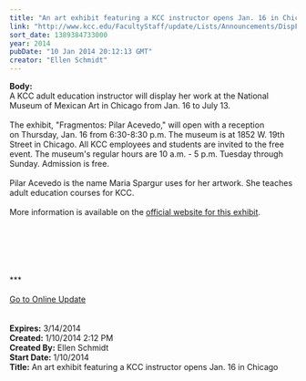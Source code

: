 ```yaml
---
title: "An art exhibit featuring a KCC instructor opens Jan. 16 in Chicago"
link: "http://www.kcc.edu/FacultyStaff/update/Lists/Announcements/DispForm.aspx?ID=1391"
sort_date: 1389384733000
year: 2014
pubDate: "10 Jan 2014 20:12:13 GMT"
creator: "Ellen Schmidt"
---
```


<div><b>Body:</b> <div class="ExternalClass2F0F98966109451382AD353683280440"><div>
<div>A KCC adult education instructor will display her work at the National Museum of Mexican Art in Chicago from Jan. 16 to July 13. </div>
<div> </div>
<div>The exhibit, &quot;Fragmentos: Pilar Acevedo,&quot; will open with a reception on Thursday, Jan. 16 from 6:30-8:30 p.m. The museum is at 1852 W. 19th Street in Chicago. All KCC employees and students are invited to the free event. The museum's regular hours are 10 a.m. - 5 p.m. Tuesday through Sunday. Admission is free.</div>
<div> </div>
<div>Pilar Acevedo is the name Maria Spargur uses for her artwork. She teaches adult education courses for KCC.</div>
<div> </div>
<div>More information is available on the <a href="http://www.nationalmuseumofmexicanart.org/events/kraft-gallery-fragmentos-pilar-acevedo">official website for this exhibit</a>. </div>
<div> </div>
<div> </div>
<div> </div>
<div></div>
<div> </div>
<div><br /> </div>
<div>
<div>
<div></div>
<div></div>
<div>***</div>
<div> </div>
<div></div>
<div><a href="/FacultyStaff/update/Pages/dailyupdate.aspx">Go to Online Update</a></div>
<div> </div>
<div> </div></div></div></div></div></div>
<div><b>Expires:</b> 3/14/2014</div>
<div><b>Created:</b> 1/10/2014 2:12 PM</div>
<div><b>Created By:</b> Ellen Schmidt</div>
<div><b>Start Date:</b> 1/10/2014</div>
<div><b>Title:</b> An art exhibit featuring a KCC instructor opens Jan. 16 in Chicago</div>
